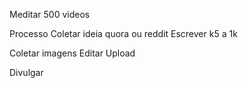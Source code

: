 Meditar 500 videos

Processo
Coletar ideia quora ou reddit
Escrever k5 a 1k

Coletar imagens
Editar
Upload

Divulgar